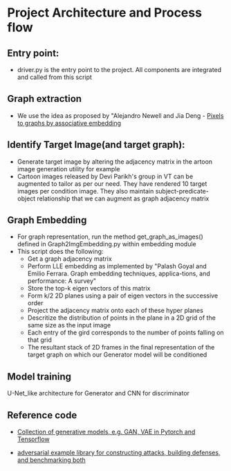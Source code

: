 # Project Architecture and Process flow

## Entry point:
* driver.py is the entry point to the project. All components are integrated and called from this script

## Graph extraction
* We use the idea as proposed by "Alejandro Newell and Jia Deng - [Pixels to graphs by associative embedding](https://arxiv.org/abs/1706.07365)
      
## Identify Target Image(and target graph):
   * Generate target image by altering the adjacency matrix in the artoon image generation utility for example
   * Cartoon images released by Devi Parikh's group in VT can be augmented to tailor as per our need. They have rendered 10 target images per condition image. They also maintain subject-predicate-object relationship that we can augment as graph adjacency matrix

## Graph Embedding
* For graph representation, run the method get_graph_as_images() defined in Graph2ImgEmbedding.py within embedding module
* This script does the following:
    * Get a graph adjacency matrix
    * Perform LLE embedding as implemented by "Palash Goyal and Emilio Ferrara. Graph embedding techniques, applica-tions, and       performance: A survey"
    * Store the top-k eigen vectors of this matrix
    * Form k/2 2D planes using a pair of eigen vectors in the successive order
    * Project the adjacency matrix onto each of these hyper planes
    * Descritize the distribution of points in the plane in a 2D grid of the same size as the input image
    * Each entry of the gird corresponds to the number of points falling on that grid
    * The resultant stack of 2D frames in the final representation of the target graph on which our Generator model will be           conditioned
   
## Model training
U-Net_like architecture for Generator and CNN for discriminator

## Reference code

* [Collection of generative models, e.g. GAN, VAE in Pytorch and Tensorflow](https://github.com/wiseodd/generative-models)

* [adversarial example library for constructing attacks, building defenses, and benchmarking both](https://github.com/tensorflow/cleverhans)
